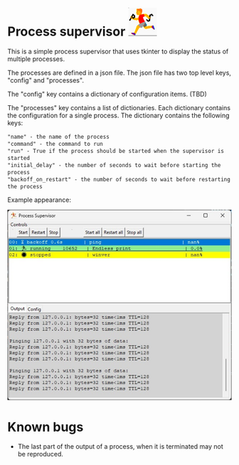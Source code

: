 # Process supervisor ![default icon](./icon.png)

This is a simple process supervisor that uses tkinter to display the status of
multiple processes.  

The processes are defined in a json file.  The json file has two
top level keys, "config" and "processes". 

The "config" key contains a dictionary of configuration items.  (TBD)

The "processes" key contains a list of dictionaries.  Each dictionary contains the
configuration for a single process.  The dictionary contains the following keys:

    "name" - the name of the process
    "command" - the command to run
    "run" - True if the process should be started when the supervisor is started
    "initial_delay" - the number of seconds to wait before starting the process
    "backoff_on_restart" - the number of seconds to wait before restarting the process


Example appearance:

![appearance of the GUI](./doc/example_gui.jpg)


# Known bugs

* The last part of the output of a process, when it is terminated may not be reproduced.

